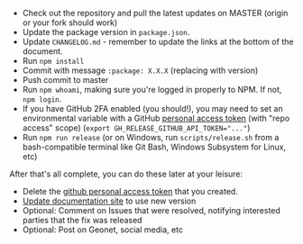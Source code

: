 - Check out the repository and pull the latest updates on MASTER (origin or your fork should work)
- Update the package version in `package.json`.
- Update `CHANGELOG.md` - remember to update the links at the bottom of the document.
- Run `npm install`
- Commit with message `:package: X.X.X` (replacing with version)
- Push commit to master
- Run `npm whoami`, making sure you're logged in properly to NPM. If not, `npm login`.
- If you have GitHub 2FA enabled (you should!), you may need to set an environmental variable with a GitHub [personal access token](https://github.com/settings/tokens) (with "repo access" scope) (`export GH_RELEASE_GITHUB_API_TOKEN="..."`)
- Run `npm run release` (or on Windows, run `scripts/release.sh` from a bash-compatible terminal like Git Bash, Windows Subsystem for Linux, etc)

After that's all complete, you can do these later at your leisure:

- Delete the [github personal access token](https://github.com/settings/tokens) that you created.
- [Update documentation site](https://github.com/Esri/esri-leaflet-doc#instructions) to use new version
- Optional: Comment on Issues that were resolved, notifying interested parties that the fix was released
- Optional: Post on Geonet, social media, etc
